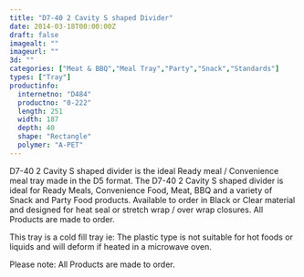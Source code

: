```yaml
---
title: "D7-40 2 Cavity S shaped Divider"
date: 2014-03-18T00:00:00Z
draft: false
imagealt: ""
imageurl: ""
3d: ""
categories: ["Meat & BBQ","Meal Tray","Party","Snack","Standards"]
types: ["Tray"]
productinfo:
  internetno: "D484"
  productno: "0-222"
  length: 251
  width: 187
  depth: 40
  shape: "Rectangle"
  polymer: "A-PET"
---
```

D7-40 2 Cavity S shaped divider is the ideal Ready meal / Convenience meal tray made in the D5 format. The D7-40 2 Cavity S shaped divider is ideal for Ready Meals, Convenience Food, Meat, BBQ and a variety of Snack and Party Food products. Available to order in Black or Clear material and designed for heat seal or stretch wrap / over wrap closures. All Products are made to order.

This tray is a cold fill tray ie: The plastic type is not suitable for hot foods or liquids and will deform if heated in a microwave oven.

Please note: All Products are made to order.

 